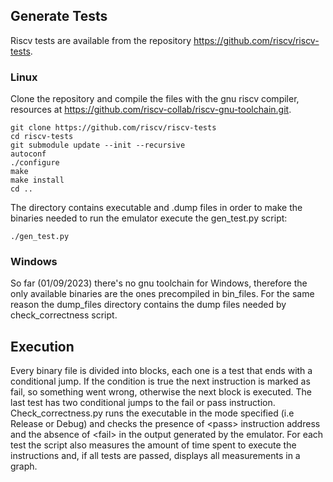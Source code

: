 ## Generate Tests ##

Riscv tests are available from the repository  https://github.com/riscv/riscv-tests.

### Linux ###

Clone the repository and compile the files with the gnu riscv compiler, resources at https://github.com/riscv-collab/riscv-gnu-toolchain.git.

    git clone https://github.com/riscv/riscv-tests
    cd riscv-tests
    git submodule update --init --recursive
    autoconf
    ./configure
    make
    make install
    cd ..

The directory contains executable and .dump files in order to make the binaries needed to run the emulator execute the gen\_test.py script:

    ./gen_test.py

### Windows ###
So far (01/09/2023) there's no gnu toolchain for Windows, therefore the only available binaries are the ones precompiled in bin\_files.
For the same reason the dump\_files directory contains the dump files needed by check\_correctness script.

## Execution ##

Every binary file is divided into blocks, each one is a test that ends with a conditional jump. 
If the condition is true the next instruction is marked as fail, so something went wrong, otherwise the next block is executed.
The last test has two conditional jumps to the fail or pass instruction.
Check\_correctness.py runs the executable in the mode specified (i.e Release or Debug) and checks the presence of \<pass\>  instruction address and the absence of \<fail\> in the output generated by the emulator.
For each test the script also measures the amount of time spent to execute the instructions and, if all tests are passed, displays all measurements in a graph.

